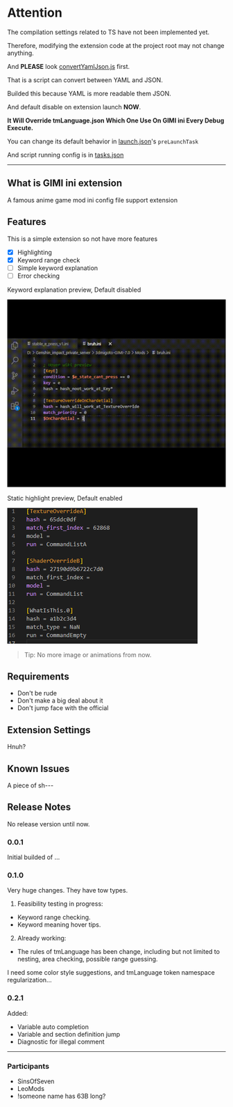 # Attention
The compilation settings related to TS have not been implemented yet.

Therefore, modifying the extension code at the project root may not change anything.

And __**PLEASE**__ look [convertYamlJson.js](./building_tools/convertYamlJson.js) first.

That is a script can convert between YAML and JSON.

Builded this because YAML is more readable them JSON.

And default disable on extension launch **NOW**.

**It Will Override tmLanguage.json Which One Use On GIMI ini Every Debug Execute.**

You can change its default behavior in [launch.json](./.vscode/launch.json)'s `preLaunchTask`

And script running config is in [tasks.json](./.vscode/tasks.json)

---

## What is GIMI ini extension 

A famous anime game mod ini config file support extension

## Features

This is a simple extension so not have more features
 - [x] Highlighting
 - [x] Keyword range check
 - [ ] Simple keyword explanation
 - [ ] Error checking

Keyword explanation preview, Default disabled

![keyword explanation](images/hover_msg_v1.gif)


Static highlight preview, Default enabled

![static highlight](images/static_highlight_v1.png)

> Tip: No more image or animations from now.

## Requirements

 - Don't be rude
 - Don't make a big deal about it
 - Don't jump face with the official

## Extension Settings

Hnuh?

<!-- Include if your extension adds any VS Code settings through the `contributes.configuration` extension point.

For example:

This extension contributes the following settings:

* `myExtension.enable`: Enable/disable this extension.
* `myExtension.thing`: Set to `blah` to do something. -->

## Known Issues

A piece of sh---

## Release Notes

No release version until now.

### 0.0.1

Initial builded of ...

### 0.1.0

Very huge changes. They have tow types.
 1. Feasibility testing in progress:
   - Keyword range checking.
   - Keyword meaning hover tips.
 2. Already working:
   - The rules of tmLanguage has been change,
     including but not limited to nesting, area checking, possible range guessing.

I need some color style suggestions, and tmLanguage token namespace regularization...

### 0.2.1
Added:
 - Variable auto completion
 - Variable and section definition jump
 - Diagnostic for illegal comment

---

### Participants

 - SinsOfSeven 
 - LeoMods 
 - !someone name has 63B long? 

<!-- ## Working with Markdown

You can author your README using Visual Studio Code. Here are some useful editor keyboard shortcuts:

* Split the editor (`Cmd+\` on macOS or `Ctrl+\` on Windows and Linux).
* Toggle preview (`Shift+Cmd+V` on macOS or `Shift+Ctrl+V` on Windows and Linux).
* Press `Ctrl+Space` (Windows, Linux, macOS) to see a list of Markdown snippets.

## For more information

* [Visual Studio Code's Markdown Support](http://code.visualstudio.com/docs/languages/markdown)
* [Markdown Syntax Reference](https://help.github.com/articles/markdown-basics/)

**Enjoy!** -->
